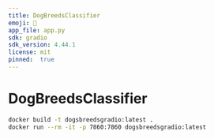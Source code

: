 ```yaml
---
title: DogBreedsClassifier
emoji: 🐶
app_file: app.py
sdk: gradio
sdk_version: 4.44.1
license: mit
pinned:  true
---
```



# DogBreedsClassifier


```bash
docker build -t dogsbreedsgradio:latest . 
docker run --rm -it -p 7860:7860 dogsbreedsgradio:latest
```

